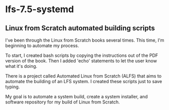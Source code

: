 lfs-7.5-systemd
===============

Linux from Scratch automated building scripts
---------------------------------------------

I've been through the Linux from Scratch books several times.
This time, I'm beginning to automate my process.

To start, I created bash scripts by copying the instructions out of the PDF version
of the book. Then I added 'echo' statements to let the user know what it's doing.

There is a project called Automated Linux from Scratch (ALFS) that aims to automate
the building of an LFS system. I created these scripts just to save typing.

My goal is to automate a system build, create a system installer, and software repository
for my build of Linux from Scratch.
